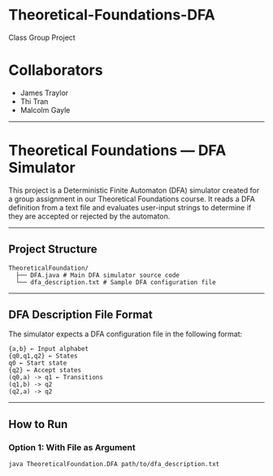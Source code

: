# Theoretical-Foundations-DFA
Class Group Project

# Collaborators

- James Traylor
- Thi Tran
- Malcolm Gayle

---

# Theoretical Foundations — DFA Simulator

This project is a Deterministic Finite Automaton (DFA) simulator created for a group assignment in our Theoretical Foundations course. It reads a DFA definition from a text file and evaluates user-input strings to determine if they are accepted or rejected by the automaton.

---

## Project Structure
```
TheoreticalFoundation/
  ├── DFA.java # Main DFA simulator source code
  └── dfa_description.txt # Sample DFA configuration file
```
---

## DFA Description File Format

The simulator expects a DFA configuration file in the following format:
```
{a,b} ← Input alphabet
{q0,q1,q2} ← States
q0 ← Start state
{q2} ← Accept states
(q0,a) -> q1 ← Transitions
(q1,b) -> q2
(q2,a) -> q2
```
---

## How to Run

### Option 1: With File as Argument
```bash
java TheoreticalFoundation.DFA path/to/dfa_description.txt
